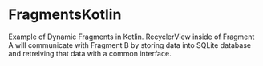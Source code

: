 # FragmentsKotlin

Example of Dynamic Fragments in Kotlin. RecyclerView inside of Fragment A will communicate with Fragment B by storing data
into SQLite database and retreiving that data with a common interface.
